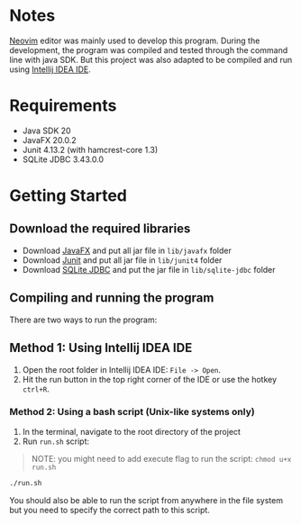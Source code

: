 # Notes

[Neovim](https://neovim.io) editor was mainly used to develop this program. During the development, the program was compiled and tested through the command line with java SDK. But this project was also adapted to be compiled and run using [Intellij IDEA IDE](https://www.jetbrains.com/idea/).

# Requirements

- Java SDK 20
- JavaFX 20.0.2
- Junit 4.13.2 (with hamcrest-core 1.3)
- SQLite JDBC 3.43.0.0

# Getting Started

## Download the required libraries

- Download [JavaFX](https://gluonhq.com/products/javafx/) and put all jar file in `lib/javafx` folder
- Download [Junit](https://github.com/junit-team/junit4/wiki/Download-and-Install) and put all jar file in `lib/junit4` folder
- Download [SQLite JDBC](https://mvnrepository.com/artifact/org.xerial/sqlite-jdbc) and put the jar file in `lib/sqlite-jdbc` folder

## Compiling and running the program

There are two ways to run the program:

## Method 1: Using Intellij IDEA IDE

1. Open the root folder in Intellij IDEA IDE: `File -> Open`.
2. Hit the run button in the top right corner of the IDE or use the hotkey `ctrl+R`.

### Method 2: Using a bash script (Unix-like systems only)

1. In the terminal, navigate to the root directory of the project
2. Run `run.sh` script:

> NOTE: you might need to add execute flag to run the script: `chmod u+x run.sh`

```bash
./run.sh
```

You should also be able to run the script from anywhere in the file system but you need to specify the correct path to this script.
